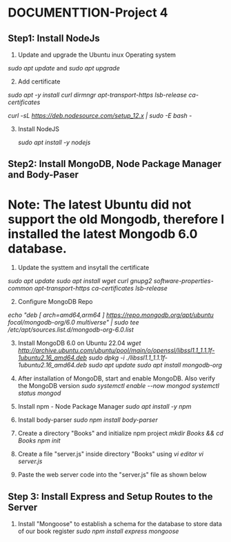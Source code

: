 # DOCUMENTTION-Project 4
## Step1: Install NodeJs

1. Update and upgrade the Ubuntu inux Operating system

*sudo apt update* and *sudo apt upgrade*

2. Add certificate

 *sudo apt -y install curl dirmngr apt-transport-https lsb-release ca-certificates*

 *curl -sL https://deb.nodesource.com/setup_12.x | sudo -E bash -*

 3. Install NodeJS

     *sudo apt install -y nodejs*


## Step2: Install MongoDB, Node Package Manager and Body-Paser
# Note: The latest Ubuntu did not support the old Mongodb, therefore I installed the latest Mongodb 6.0 database.

1. Update the systtem and insytall the certificate

 *sudo apt update*
 *sudo apt install wget curl gnupg2 software-properties-common apt-transport-https ca-certificates lsb-release*

 2. Configure MongoDB Repo

 *echo "deb [ arch=amd64,arm64 ] https://repo.mongodb.org/apt/ubuntu focal/mongodb-org/6.0 multiverse" | sudo tee /etc/apt/sources.list.d/mongodb-org-6.0.list*

 3. Install MongoDB 6.0 on Ubuntu 22.04
 *wget http://archive.ubuntu.com/ubuntu/pool/main/o/openssl/libssl1.1_1.1.1f-1ubuntu2.16_amd64.deb*
 *sudo dpkg -i ./libssl1.1_1.1.1f-1ubuntu2.16_amd64.deb* 
 *sudo apt update*
 *sudo apt install mongodb-org*

 4. After installation of MongoDB, start and enable MongoDB. Also verify the MongoDB version
  *sudo systemctl enable --now mongod*
  *systemctl status mongod*

5.  Install npm - Node Package Manager
 *sudo apt install -y npm*
6. Install body-parser
 *sudo npm install body-parser*

7. Create a directory "Books" and initialize npm project
 *mkdir Books && cd Books*
 *npm init*

8. Create a file "server.js" inside  directory "Books" using  *vi editor*
 *vi server.js*
9. Paste the web server code into the "server.js" file as shown below

## Step 3: Install Express and Setup Routes to the Server

1. Install "Mongoose" to establish a schema for the database to store data of our book register
  *sudo npm install express mongoose*
 